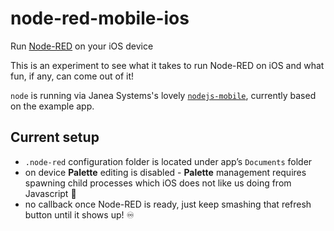 # node-red-mobile-ios
Run [Node-RED](http://nodered.org) on your iOS device

This is an experiment to see what it takes to run Node-RED on iOS and what fun, if any, can come out of it!

`node` is running via Janea Systems's lovely [`nodejs-mobile`](https://github.com/janeasystems/nodejs-mobile), currently based on the example app.

## Current setup
* `.node-red` configuration folder is located under app’s `Documents` folder
* on device **Palette** editing is disabled - **Palette** management requires spawning child processes which iOS does not like us doing from Javascript 🤬
* no callback once Node-RED is ready, just keep smashing that refresh button until it shows up! ♾
